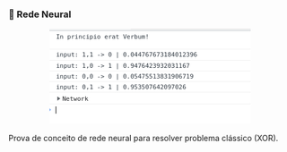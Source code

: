 ### 🤖 Rede Neural

<p align='center'>
    <img src="image.png" >
</p>

Prova de conceito de rede neural para resolver problema clássico (XOR).


